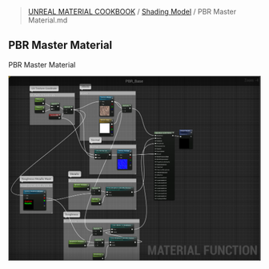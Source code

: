 > [UNREAL MATERIAL COOKBOOK](../README.md) / [Shading Model](README.md) / PBR Master Material.md
## PBR Master Material
PBR Master Material

![](../Character/img/PBR_MasterMaterial.png)

